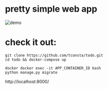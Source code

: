 # pretty simple web app
![demo](https://raw.githubusercontent.com/tconsta/todo/master/demo.gif)

# check it out:
```
git clone https://github.com/tconsta/todo.git
cd todo && docker-compose up

docker docker exec -it APP_CONTAINER_ID bash
python manage.py migrate
```
http://localhost:8000/

